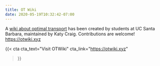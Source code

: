 ```yaml
---
title: OT Wiki
date: 2020-05-19T10:32:42-07:00
---
```


A [wiki about optimal transport](https://otwiki.xyz) has been created by students at UC Santa Barbara, maintained by Katy Craig. Contributions are welcome! https://otwiki.xyz

{{< cta
  cta_text="Visit OTWiki" cta_link="https://otwiki.xyz"
>}}
